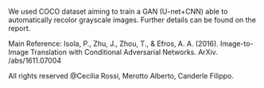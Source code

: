 We used COCO dataset aiming to train a GAN (U-net+CNN) able to automatically recolor grayscale images.
Further details  can be found on the report.

Main Reference:
Isola, P., Zhu, J., Zhou, T., & Efros, A. A. (2016). Image-to-Image Translation with Conditional Adversarial Networks. ArXiv. /abs/1611.07004

All rights reserved @Cecilia Rossi, Merotto Alberto, Canderle Filippo.
